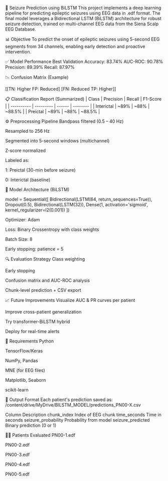 🧠 Seizure Prediction using BiLSTM
This project implements a deep learning pipeline for predicting epileptic seizures using EEG data in .edf format. The final model leverages a Bidirectional LSTM (BiLSTM) architecture for robust seizure detection, trained on multi-channel EEG data from the Siena Scalp EEG Database.

📊 Objective
To predict the onset of epileptic seizures using 5-second EEG segments from 34 channels, enabling early detection and proactive intervention.

✅ Model Performance
Best Validation Accuracy: 83.74%
AUC-ROC: 90.78%
Precision: 89.39%
Recall: 87.97%

📉 Confusion Matrix (Example)

[[TN: Higher   FP: Reduced]
 [FN: Reduced  TP: Higher]]

📋 Classification Report (Summarized)
| Class      | Precision | Recall | F1-Score |
| ---------- | --------- | ------ | -------- |
| Interictal | \~89%     | \~88%  | \~88.5%  |
| Preictal   | \~89%     | \~88%  | \~88.5%  |


⚙️ Preprocessing Pipeline
Bandpass filtered (0.5 – 40 Hz)

Resampled to 256 Hz

Segmented into 5-second windows (multichannel)

Z-score normalized

Labeled as:

1: Preictal (30-min before seizure)

0: Interictal (baseline)

🧠 Model Architecture (BiLSTM)

model = Sequential([
    Bidirectional(LSTM(64, return_sequences=True)),
    Dropout(0.5),
    Bidirectional(LSTM(32)),
    Dense(1, activation='sigmoid', kernel_regularizer=l2(0.001))
])

Optimizer: Adam

Loss: Binary Crossentropy with class weights

Batch Size: 8

Early stopping: patience = 5

🔍 Evaluation Strategy
Class weighting

Early stopping

Confusion matrix and AUC-ROC analysis

Chunk-level prediction + CSV export

📈 Future Improvements
Visualize AUC & PR curves per patient

Improve cross-patient generalization

Try transformer-BiLSTM hybrid

Deploy for real-time alerts

🧪 Requirements
Python

TensorFlow/Keras

NumPy, Pandas

MNE (for EEG files)

Matplotlib, Seaborn

scikit-learn

📂 Output Format
Each patient's prediction saved as:
/content/drive/MyDrive/BILSTM_MODEL/predictions_PN00-X.csv

Column	Description
chunk_index	Index of EEG chunk
time_seconds	Time in seconds
seizure_probability	Probability from model
seizure_predicted	Binary prediction (0 or 1)

👩‍⚕️ Patients Evaluated
PN00-1.edf

PN00-2.edf

PN00-3.edf

PN00-4.edf

PN00-5.edf
